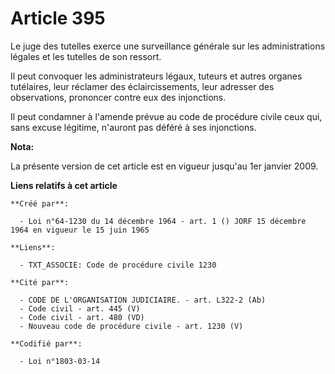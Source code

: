 # Article 395

Le juge des tutelles exerce une surveillance générale sur les administrations légales et les tutelles de son ressort.

Il peut convoquer les administrateurs légaux, tuteurs et autres organes tutélaires, leur réclamer des éclaircissements, leur
adresser des observations, prononcer contre eux des injonctions.

Il peut condamner à l'amende prévue au code de procédure civile ceux qui, sans excuse légitime, n'auront pas déféré à ses
injonctions.

**Nota:**

La présente version de cet article est en vigueur jusqu'au 1er janvier 2009.

**Liens relatifs à cet article**

	**Créé par**:

	  - Loi n°64-1230 du 14 décembre 1964 - art. 1 () JORF 15 décembre 1964 en vigueur le 15 juin 1965

	**Liens**:

	  - TXT_ASSOCIE: Code de procédure civile 1230

	**Cité par**:

	  - CODE DE L'ORGANISATION JUDICIAIRE. - art. L322-2 (Ab)
	  - Code civil - art. 445 (V)
	  - Code civil - art. 480 (VD)
	  - Nouveau code de procédure civile - art. 1230 (V)

	**Codifié par**:

	  - Loi n°1803-03-14
